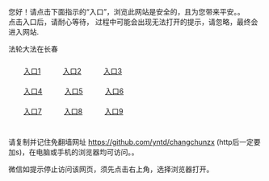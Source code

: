 您好！请点击下面指示的“入口”，浏览此网站是安全的，且为您带来平安。。 <br/>
点击入口后，请耐心等待， 过程中可能会出现无法打开的提示，请忽略，最终会进入网站. </br>

法轮大法在长春<br/>
<div style="padding:10px"><a style="margin:20px" target="_blank" href="https://doqlu31td4j4b.cloudfront.net/2Qpsp?trsywhlk" id="ccLink1" rel="nofollow">入口1</a> <a target="_blank" style="margin:20px" href="https://d2wlgclo14llj0.cloudfront.net/2Qpsp?hweotsgi" id="ccLink2" rel="nofollow">入口2</a> <a style="margin:20px" target="_blank" href="https://dw2pdn0nconvd.cloudfront.net/2Qpsp?vyccehll" id="ccLink3" rel="nofollow">入口3</a></div>

<div style="padding:10px" ><a style="margin:20px" target="_blank" href="https://doqlu31td4j4b.cloudfront.net/2Qpsp?trsywhlk" id="ccLink4" rel="nofollow">入口4</a> <a style="margin:20px" href="https://d2wlgclo14llj0.cloudfront.net/2Qpsp?hweotsgi" target="_blank" id="ccLink5" rel="nofollow">入口5</a> <a style="margin:20px" href="https://dw2pdn0nconvd.cloudfront.net/2Qpsp?vyccehll" target="_blank" id="ccLink6" rel="nofollow">入口6</a></div>

<div style="padding:10px"><a style="margin:20px" target="_blank" href="https://doqlu31td4j4b.cloudfront.net/2Qpsp?trsywhlk" id="ccLink7" rel="nofollow">入口7</a> <a style="margin:20px" href="https://d2wlgclo14llj0.cloudfront.net/2Qpsp?hweotsgi" target="_blank" id="ccLink8" rel="nofollow">入口8</a> <a style="margin:20px" target="_blank" href="https://dw2pdn0nconvd.cloudfront.net/2Qpsp?vyccehll" id="ccLink9" rel="nofollow">入口9</a></div>

<br/>



请复制并记住免翻墙网址 https://github.com/yntd/changchunzx (http后一定要加s)，在电脑或手机的浏览器均可访问。。<br/>

微信如提示停止访问该网页，须先点击右上角，选择浏览器打开。
